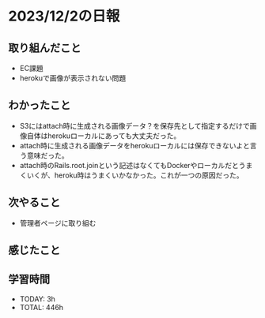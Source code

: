 # 2023/12/2の日報


## 取り組んだこと
- EC課題
- herokuで画像が表示されない問題

## わかったこと
- S3にはattach時に生成される画像データ？を保存先として指定するだけで画像自体はherokuローカルにあっても大丈夫だった。
- attach時に生成される画像データをherokuローカルには保存できないよと言う意味だった。
- attach時のRails.root.joinという記述はなくてもDockerやローカルだとうまくいくが、heroku時はうまくいかなかった。これが一つの原因だった。

## 次やること
- 管理者ページに取り組む

 
## 感じたこと

## 学習時間
- TODAY: 3h
- TOTAL: 446h
